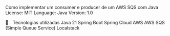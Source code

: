 Como implementar um consumer e producer de um AWS SQS com Java
License: MIT Language: Java Version: 1.0

🚀 Tecnologias utilizadas
Java 21
Spring Boot
Spring Cloud AWS
AWS
SQS (Simple Queue Service)
Localstack

